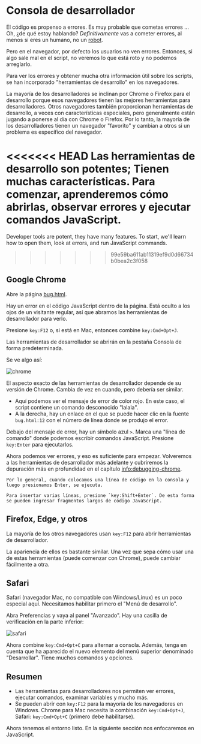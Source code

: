 # Consola de desarrollador

El código es propenso a errores. Es muy probable que cometas errores ... Oh, ¿de qué estoy hablando? *Definitivamente* vas a cometer errores, al menos si eres un humano, no un [robot](https://en.wikipedia.org/wiki/Bender_(Futurama)).

Pero en el navegador, por defecto los usuarios no ven errores. Entonces, si algo sale mal en el script, no veremos lo que está roto y no podemos arreglarlo.

Para ver los errores y obtener mucha otra información útil sobre los scripts, se han incorporado "herramientas de desarrollo" en los navegadores.

La mayoría de los desarrolladores se inclinan por Chrome o Firefox para el desarrollo porque esos navegadores tienen las mejores herramientas para desarrolladores. Otros navegadores también proporcionan herramientas de desarrollo, a veces con características especiales, pero generalmente están jugando a ponerse al día con Chrome o Firefox. Por lo tanto, la mayoría de los desarrolladores tienen un navegador "favorito" y cambian a otros si un problema es específico del navegador.

<<<<<<< HEAD
Las herramientas de desarrollo son potentes; Tienen muchas características. Para comenzar, aprenderemos cómo abrirlas, observar errores y ejecutar comandos JavaScript.
=======
Developer tools are potent, they have many features. To start, we'll learn how to open them, look at errors, and run JavaScript commands.
>>>>>>> 99e59ba611ab11319ef9d0d66734b0bea2c3f058

## Google Chrome

Abre la página [bug.html](bug.html).

Hay un error en el código JavaScript dentro de la página. Está oculto a los ojos de un visitante regular, así que abramos las herramientas de desarrollador para verlo.

Presione `key:F12` o, si está en Mac, entonces combine `key:Cmd+Opt+J`.

Las herramientas de desarrollador se abrirán en la pestaña Consola de forma predeterminada.

Se ve algo así:

![chrome](chrome.png)

El aspecto exacto de las herramientas de desarrollador depende de su versión de Chrome. Cambia de vez en cuando, pero debería ser similar.

- Aquí podemos ver el mensaje de error de color rojo. En este caso, el script contiene un comando desconocido "lalala".
- A la derecha, hay un enlace en el que se puede hacer clic en la fuente `bug.html:12` con el número de línea donde se produjo el error.

Debajo del mensaje de error, hay un símbolo azul `>`. Marca una "línea de comando" donde podemos escribir comandos JavaScript. Presione `key:Enter` para ejecutarlos.

Ahora podemos ver errores, y eso es suficiente para empezar. Volveremos a las herramientas de desarrollador más adelante y cubriremos la depuración más en profundidad en el capítulo <info:debugging-chrome>.

```smart header="Entrada multilínea"
Por lo general, cuando colocamos una línea de código en la consola y luego presionamos Enter, se ejecuta.

Para insertar varias líneas, presione `key:Shift+Enter`. De esta forma se pueden ingresar fragmentos largos de código JavaScript.
```

## Firefox, Edge, y otros

La mayoría de los otros navegadores usan `key:F12` para abrir herramientas de desarrollador.

La apariencia de ellos es bastante similar. Una vez que sepa cómo usar una de estas herramientas (puede comenzar con Chrome), puede cambiar fácilmente a otra.

## Safari

Safari (navegador Mac, no compatible con Windows/Linux) es un poco especial aquí. Necesitamos habilitar primero el "Menú de desarrollo".

Abra Preferencias y vaya al panel "Avanzado". Hay una casilla de verificación en la parte inferior:

![safari](safari.png)

Ahora combine `key:Cmd+Opt+C` para alternar a consola. Además, tenga en cuenta que ha aparecido el nuevo elemento del menú superior denominado "Desarrollar". Tiene muchos comandos y opciones.

## Resumen

- Las herramientas para desarrolladores nos permiten ver errores, ejecutar comandos, examinar variables y mucho más.
- Se pueden abrir con `key:F12` para la mayoría de los navegadores en Windows. Chrome para Mac necesita la combinación `key:Cmd+Opt+J`, Safari: `key:Cmd+Opt+C` (primero debe habilitarse).

Ahora tenemos el entorno listo. En la siguiente sección nos enfocaremos en JavaScript.
